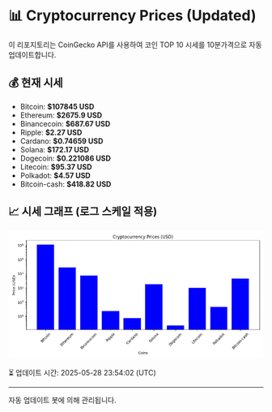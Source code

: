 
# 📊 Cryptocurrency Prices (Updated)

이 리포지토리는 CoinGecko API를 사용하여 코인 TOP 10 시세를 10분가격으로 자동 업데이트합니다.

## 💰 현재 시세
- Bitcoin: **$107845 USD**
- Ethereum: **$2675.9 USD**
- Binancecoin: **$687.67 USD**
- Ripple: **$2.27 USD**
- Cardano: **$0.74659 USD**
- Solana: **$172.17 USD**
- Dogecoin: **$0.221086 USD**
- Litecoin: **$95.37 USD**
- Polkadot: **$4.57 USD**
- Bitcoin-cash: **$418.82 USD**

## 📈 시세 그래프 (로그 스케일 적용)
![Crypto Prices](crypto_prices.png)

⏳ 업데이트 시간: 2025-05-28 23:54:02 (UTC)

---
자동 업데이트 봇에 의해 관리됩니다.
